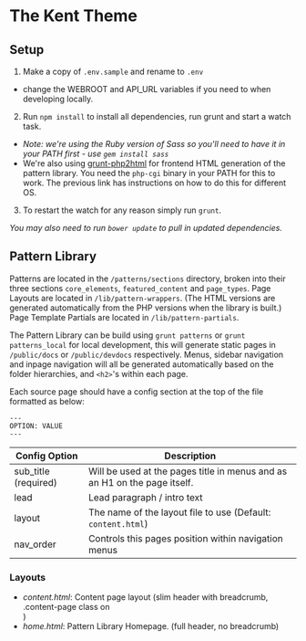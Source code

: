 # The Kent Theme

## Setup

1. Make a copy of `.env.sample` and rename to `.env` 
  - change the WEBROOT and API_URL variables if you need to when developing locally.

2. Run `npm install` to install all dependencies, run grunt and start a watch task.

  - *Note: we're using the Ruby version of Sass so you'll need to have it in your PATH first - use `gem install sass`*
  - We're also using [grunt-php2html](https://www.npmjs.com/package/grunt-php2html) for frontend HTML generation of the pattern library. You need the `php-cgi` binary in your PATH for this to work. The previous link has instructions on how to do this for different OS.

3. To restart the watch for any reason simply run `grunt`.

*You may also need to run `bower update` to pull in updated dependencies.*

## Pattern Library

Patterns are located in the `/patterns/sections` directory, broken into their three sections `core_elements`, `featured_content` and `page_types`.
Page Layouts are located in `/lib/pattern-wrappers`. (The HTML versions are generated automatically from the PHP versions when the library is built.)
Page Template Partials are located in `/lib/pattern-partials`.

The Pattern Library can be build using `grunt patterns` or `grunt patterns_local` for local development, this will generate static pages in `/public/docs` or `/public/devdocs` respectively.
Menus, sidebar navigation and inpage navigation will all be generated automatically based on the folder hierarchies, and `<h2>`'s within each page.

Each source page should have a config section at the top of the file formatted as below:

```
---
OPTION: VALUE
---
```

| Config Option		    	| Description																				                                        |
|-----------------------|-------------------------------------------------------------------------------------------|
| sub_title	(required)	| Will be used at the pages title in menus and as an H1 on the page itself.				        	|
| lead                  | Lead paragraph / intro text                                                               |
| layout				        | The name of the layout file to use (Default: `content.html`)				              				|
| nav_order             | Controls this pages position within navigation menus                                      |


### Layouts
 - *content.html*: Content page layout (slim header with breadcrumb, .content-page class on <main>)
 - *home.html*: Pattern Library Homepage. (full header, no breadcrumb)
